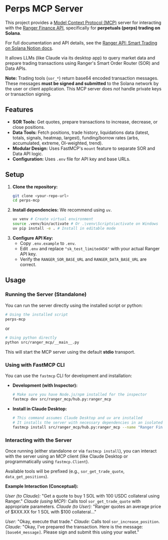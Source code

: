 # Perps MCP Server

This project provides a [Model Context Protocol (MCP)](https://modelcontextprotocol.io) server for interacting with the [Ranger Finance API](https://www.app.ranger.finance/trade), specifically for **perpetuals (perps) trading on Solana**.

For full documentation and API details, see the [Ranger API: Smart Trading on Solana Notion docs](https://wave-terrier-ffd.notion.site/Ranger-API-Smart-Trading-on-Solana-1d0f0480d2768019a7bbe464b142a102?pvs=4).

It allows LLMs (like Claude via its desktop app) to query market data and prepare trading transactions using Ranger's Smart Order Router (SOR) and Data APIs.

**Note:** Trading tools (`sor_*`) return base64 encoded transaction messages. These messages **must be signed and submitted** to the Solana network by the user or client application. This MCP server does _not_ handle private keys or transaction signing.

## Features

- **SOR Tools:** Get quotes, prepare transactions to increase, decrease, or close positions.
- **Data Tools:** Fetch positions, trade history, liquidations data (latest, totals, signals, heatmap, largest), funding/borrow rates (arbs, accumulated, extreme, OI-weighted, trend).
- **Modular Design:** Uses FastMCP's `mount` feature to separate SOR and Data API logic.
- **Configuration:** Uses `.env` file for API key and base URLs.

## Setup

1.  **Clone the repository:**
    ```bash
    git clone <your-repo-url>
    cd perps-mcp
    ```
2.  **Install dependencies:** We recommend using `uv`.
    ```bash
    uv venv # Create virtual environment
    source .venv/bin/activate # Or .\venv\Scripts\activate on Windows
    uv pip install -e . # Install in editable mode
    ```
3.  **Configure API Key:**
    - Copy `.env.example` to `.env`.
    - Edit `.env` and replace `"sk_test_limited456"` with your actual Ranger API key.
    - Verify the `RANGER_SOR_BASE_URL` and `RANGER_DATA_BASE_URL` are correct.

## Usage

### Running the Server (Standalone)

You can run the server directly using the installed script or python:

```bash
# Using the installed script
perps-mcp
```

or

```bash
# Using python directly
python src/ranger_mcp/__main__.py
```

This will start the MCP server using the default **stdio** transport.

### Using with FastMCP CLI

You can use the `fastmcp` CLI for development and installation:

- **Development (with Inspector):**
  ```bash
  # Make sure you have Node.js/npm installed for the inspector
  fastmcp dev src/ranger_mcp/hub.py:ranger_mcp
  ```
- **Install in Claude Desktop:**
  ```bash
  # This command assumes Claude Desktop and uv are installed
  # It installs the server with necessary dependencies in an isolated env
  fastmcp install src/ranger_mcp/hub.py:ranger_mcp --name "Ranger Finance API"
  ```

### Interacting with the Server

Once running (either standalone or via `fastmcp install`), you can interact with the server using an MCP client (like Claude Desktop or programmatically using `fastmcp.Client`).

Available tools will be prefixed (e.g., `sor_get_trade_quote`, `data_get_positions`).

**Example Interaction (Conceptual):**

_User (to Claude):_ "Get a quote to buy 1 SOL with 100 USDC collateral using Ranger."
_Claude (using MCP):_ Calls tool `sor_get_trade_quote` with appropriate parameters.
_Claude (to User):_ "Ranger quotes an average price of $XXX.XX for 1 SOL with $100 collateral..."

_User:_ "Okay, execute that trade."
_Claude:_ Calls tool `sor_increase_position`.
_Claude:_ "Okay, I've prepared the transaction. Here is the message: `[base64_message]`. Please sign and submit this using your wallet."
